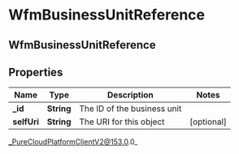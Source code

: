 # WfmBusinessUnitReference

## WfmBusinessUnitReference

## Properties

|Name | Type | Description | Notes|
|------------ | ------------- | ------------- | -------------|
| **_id** | **String** | The ID of the business unit | |
| **selfUri** | **String** | The URI for this object | [optional] |



_PureCloudPlatformClientV2@153.0.0_
